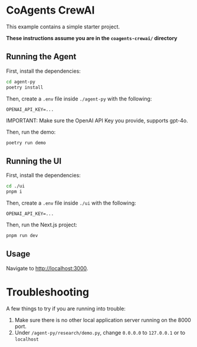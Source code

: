 # CoAgents CrewAI

This example contains a simple starter project.

**These instructions assume you are in the `coagents-crewai/` directory**

## Running the Agent

First, install the dependencies:

```sh
cd agent-py
poetry install
```

Then, create a `.env` file inside `./agent-py` with the following:

```
OPENAI_API_KEY=...
```

IMPORTANT:
Make sure the OpenAI API Key you provide, supports gpt-4o.

Then, run the demo:

```sh
poetry run demo
```

## Running the UI

First, install the dependencies:

```sh
cd ./ui
pnpm i
```

Then, create a `.env` file inside `./ui` with the following:

```
OPENAI_API_KEY=...
```

Then, run the Next.js project:

```sh
pnpm run dev
```

## Usage

Navigate to [http://localhost:3000](http://localhost:3000).

# Troubleshooting

A few things to try if you are running into trouble:

1. Make sure there is no other local application server running on the 8000 port.
2. Under `/agent-py/research/demo.py`, change `0.0.0.0` to `127.0.0.1` or to `localhost`
